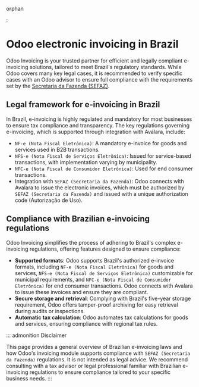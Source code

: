 orphan

:   

# Odoo electronic invoicing in Brazil

Odoo Invoicing is your trusted partner for efficient and legally
compliant e-invoicing solutions, tailored to meet Brazil\'s regulatory
standards. While Odoo covers many key legal cases, it is recommended to
verify specific cases with an Odoo advisor to ensure full compliance
with the requirements set by the [Secretaria da Fazenda
(SEFAZ)](https://www.gov.br/receitafederal/pt-br).

## Legal framework for e-invoicing in Brazil

In Brazil, e-invoicing is highly regulated and mandatory for most
businesses to ensure tax compliance and transparency. The key
regulations governing e-invoicing, which is supported through
integration with Avalara, include:

- `NF-e (Nota Fiscal Eletrônica)`: A
  mandatory e-invoice for goods and services used in B2B transactions.
- `NFS-e (Nota Fiscal de Serviços Eletrônica)`: Issued for service-based transactions, with
  implementation varying by municipality.
- `NFC-e (Nota Fiscal de Consumidor Eletrônica)`: Used for end consumer transactions.
- Integration with `SEFAZ (Secretaria da Fazenda)`: Odoo connects with Avalara to issue the electronic
  invoices, which must be authorized by
  `SEFAZ (Secretaria da Fazenda)` and
  issued with a unique authorization code (Autorização de Uso).

## Compliance with Brazilian e-invoicing regulations

Odoo Invoicing simplifies the process of adhering to Brazil's complex
e-invoicing regulations, offering features designed to ensure
compliance:

- **Supported formats**: Odoo supports Brazil\'s authorized e-invoice
  formats, including `NF-e
  (Nota Fiscal Eletrônica)` for goods and
  services, `NFS-e
  (Nota Fiscal de Serviços Eletrônica)`
  customizable for municipal requirements, and `NFC-e
  (Nota Fiscal de Consumidor Eletrônica)`
  for end consumer transactions. Odoo connects with Avalara to issue
  these invoices and ensure they are compliant.
- **Secure storage and retrieval**: Complying with Brazil\'s five-year
  storage requirement, Odoo offers tamper-proof archiving for easy
  retrieval during audits or inspections.
- **Automatic tax calculation**: Odoo automates tax calculations for
  goods and services, ensuring compliance with regional tax rules.


::: admonition
Disclaimer

This page provides a general overview of Brazilian e-invoicing laws and
how Odoo's invoicing module supports compliance with
`SEFAZ (Secretaria da Fazenda)`
regulations. It is not intended as legal advice. We recommend consulting
with a tax advisor or legal professional familiar with Brazilian
e-invoicing regulations to ensure compliance tailored to your specific
business needs.
:::
